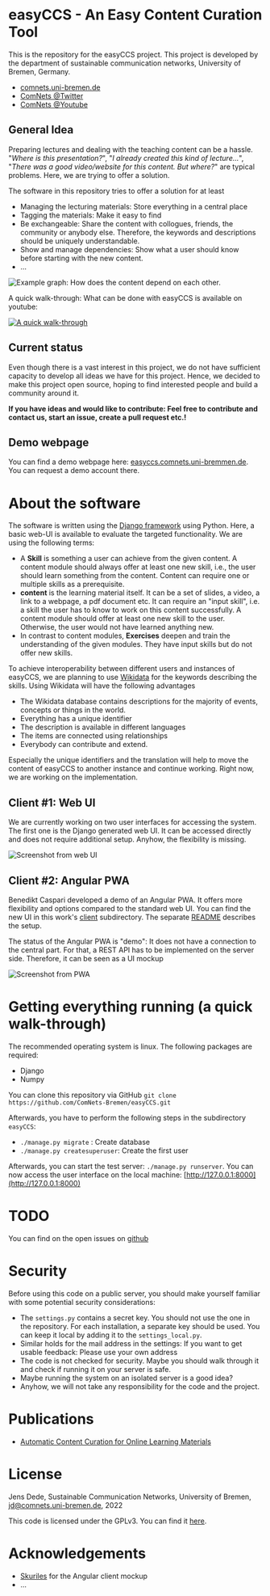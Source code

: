 easyCCS - An Easy Content Curation Tool
=======================================

This is the repository for the easyCCS project. This project is developed by
the department of sustainable communication networks, University of Bremen,
Germany.

- [comnets.uni-bremen.de](https://comnets.uni-bremen.de/)
- [ComNets @Twitter](https://twitter.com/ComNetsBremen)
- [ComNets @Youtube](https://www.youtube.com/comnetsbremen)

General Idea
------------

Preparing lectures and dealing with the teaching content can be a hassle.
"*Where is this presentation?*", "*I already created this kind of lecture...*",
"*There was a good video/website for this content. But where?*" are typical
problems. Here, we are trying to offer a solution.

The software in this repository tries to offer a solution for at least

- Managing the lecturing materials: Store everything in a central place
- Tagging the materials: Make it easy to find
- Be exchangeable: Share the content with collogues, friends, the community or
  anybody else. Therefore, the keywords and descriptions should be uniquely
  understandable.
- Show and manage dependencies: Show what a user should know before starting
  with the new content.
- ...

![Example graph: How does the content depend on each other.](img/example-selected-graph.png)

A quick walk-through: What can be done with easyCCS is available on youtube:

[![A quick walk-through](https://img.youtube.com/vi/CggBL-c45Ok/0.jpg)](https://youtu.be/CggBL-c45Ok)

Current status
--------------

Even though there is a vast interest in this project, we do not have sufficient
capacity to develop all ideas we have for this project. Hence, we decided to
make this project open source, hoping to find interested people and build a
community around it.

**If you have ideas and would like to contribute: Feel free to contribute and
contact us, start an issue, create a pull request etc.!**


Demo webpage
------------

You can find a demo webpage here:
[easyccs.comnets.uni-bremmen.de](https://easyccs.comnets.uni-bremen.de/content/).
You can request a demo account there.


About the software
==================

The software is written using the [Django
framework](https://www.djangoproject.com/) using Python. Here, a basic web-UI
is available to evaluate the targeted functionality. We are using the following
terms:

- A **Skill** is something a user can achieve from the given content. A content
  module should always offer at least one new skill, i.e., the user should
  learn something from the content. Content can require one or multiple skills
  as a prerequisite.
- **content** is the learning material itself. It can be a set of slides, a
  video, a link to a webpage, a pdf document etc. It can require an "input skill",
  i.e. a skill the user has to know to work on this content successfully. A
  content module should offer at least one new skill to the user. Otherwise,
  the user would not have learned anything new.
- In contrast to content modules, **Exercises** deepen and train the
  understanding of the given modules. They have input skills but do not offer
  new skills.

To achieve interoperability between different users and instances of easyCCS,
we are planning to use [Wikidata](https://www.wikidata.org/) for the keywords
describing the skills. Using Wikidata will have the following advantages

- The Wikidata database contains descriptions for the majority of events,
  concepts or things in the world.
- Everything has a unique identifier
- The description is available in different languages
- The items are connected using relationships
- Everybody can contribute and extend.

Especially the unique identifiers and the translation will help to move the
content of easyCCS to another instance and continue working. Right now, we are
working on the implementation.

Client #1: Web UI
-----------------

We are currently working on two user interfaces for accessing the system. The
first one is the Django generated web UI. It can be accessed directly and does
not require additional setup. Anyhow, the flexibility is missing.

![Screenshot from web UI](img/screenshot_web_client.png)


Client #2: Angular PWA
----------------------

Benedikt Caspari developed a demo of an Angular PWA. It offers more
flexibility and options compared to the standard web UI. You can find the new UI in this work's [client](client) subdirectory. The separate [README](client/README.md) describes the setup.

The status of the Angular PWA is "demo": It does not have a connection to the
central part. For that, a REST API has to be implemented on the server side.
Therefore, it can be seen as a UI mockup

![Screenshot from PWA](img/screenshot_angular_client.png)


Getting everything running (a quick walk-through)
=================================================

The recommended operating system is linux. The following packages are required:

- Django
- Numpy

You can clone this repository via GitHub `git clone https://github.com/ComNets-Bremen/easyCCS.git`

Afterwards, you have to perform the following steps in the subdirectory
`easyCCS`:

- `./manage.py migrate` : Create database
- `./manage.py createsuperuser`: Create the first user

Afterwards, you can start the test server: `./manage.py runserver`. You can now access the user interface on the local machine:
[http://127.0.0.1:8000](http://127.0.0.1:8000)


TODO
====

You can find on the open issues on
[github](https://github.com/ComNets-Bremen/easyCCS/issues)


Security
========

Before using this code on a public server, you should make yourself familiar
with some potential security considerations:

- The `settings.py` contains a secret key. You should not use the one in the
  repository. For each installation, a separate key should be used. You can
  keep it local by adding it to the `settings_local.py`.
- Similar holds for the mail address in the settings: If you want to get usable
  feedback: Please use your own address
- The code is not checked for security. Maybe you should walk through it
  and check if running it on your server is safe.
- Maybe running the system on an isolated server is a good idea?
- Anyhow, we will not take any responsibility for the code and the project.


Publications
============

- [Automatic Content Curation for Online Learning Materials](https://doi.org/10.1145/3408877.3439601)

License
=======

Jens Dede, Sustainable Communication Networks, University of Bremen, jd@comnets.uni-bremen.de, 2022

This code is licensed under the GPLv3. You can find it [here](LICENSE).

Acknowledgements
================

* [Skuriles](https://github.com/Skuriles) for the Angular client mockup
* ...
